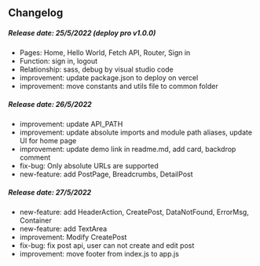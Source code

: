## Changelog

##### Release date: 25/5/2022 (deploy pro v1.0.0)
- Pages: Home, Hello World, Fetch API, Router, Sign in
- Function: sign in, logout
- Relationship: sass, debug by visual studio code
- improvement: update package.json to deploy on vercel
- improvement: move constants and utils file to common folder

##### Release date: 26/5/2022
- improvement: update API_PATH
- improvement: update absolute imports and module path aliases, update UI for home page
- improvement: update demo link in readme.md, add card, backdrop comment
- fix-bug: Only absolute URLs are supported
- new-feature: add PostPage, Breadcrumbs, DetailPost

##### Release date: 27/5/2022
- new-feature: add HeaderAction, CreatePost, DataNotFound, ErrorMsg, Container
- new-feature: add TextArea
- improvement: Modify CreatePost
- fix-bug: fix post api, user can not create and edit post
- improvement: move footer from index.js to app.js